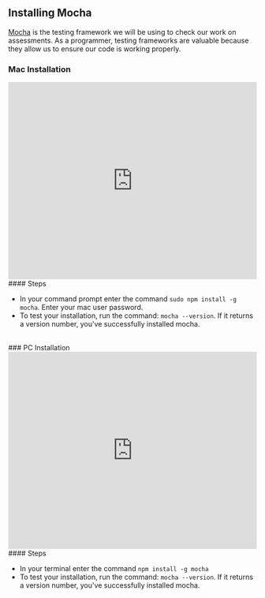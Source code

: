 ## Installing Mocha

[Mocha][mocha] is the testing framework we will be using to check our work on assessments.
As a programmer, testing frameworks are valuable because they allow us to ensure
our code is working properly.

### Mac Installation

<iframe src="https://player.vimeo.com/video/170978418" width="100%" height="400" frameborder="0" webkitallowfullscreen mozallowfullscreen allowfullscreen></iframe>

</br>
#### Steps

* In your command prompt enter the command `sudo npm install -g mocha`. Enter your mac user password.
* To test your installation, run the command: `mocha --version`. If it returns a version number, you've successfully installed mocha.

</br>
### PC Installation

<iframe src="https://player.vimeo.com/video/166873209" width="100%" height="400" frameborder="0" webkitallowfullscreen mozallowfullscreen allowfullscreen></iframe>

</br>
#### Steps

* In your terminal enter the command `npm install -g mocha`
* To test your installation, run the command: `mocha --version`. If it returns a version number, you've successfully installed mocha.

[mocha]: https://mochajs.org/
